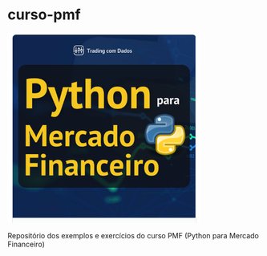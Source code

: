 # curso-pmf

![logo](https://github.com/psgrigoletti/curso-pmf/blob/main/pmf-logo.png?raw=true)

Repositório dos exemplos e exercícios do curso PMF (Python para Mercado Financeiro)
